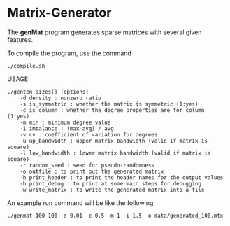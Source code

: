 # Matrix-Generator
The **genMat** program generates sparse matrices with several given features.

To compile the program, use the command
```
./compile.sh
```

USAGE: 

```
./genten sizes[] [options]                                                                                                                               
	-d density : nonzero ratio                              
	-s is_symmetric : whether the matrix is symmetric (1:yes)
	-c is_column : whether the degree properties are for column (1:yes)
	-m min : minimum degree value
	-i imbalance : (max-avg) / avg
	-v cv : coefficient of variation for degrees    
	-u up_bandwidth : upper matrix bandwidth (valid if matrix is square)
	-l low_bandwidth : lower matrix bandwidth (valid if matrix is square)
	-r random_seed : seed for pseudo-randomness                                                                                                                          
	-o outfile : to print out the generated matrix
	-h print_header : to print the header names for the output values 
	-b print_debug : to print at some main steps for debugging
	-w write_matrix : to write the generated matrix into a file
```

An example run command will be like the following:
```
./genmat 100 100 -d 0.01 -c 0.5 -m 1 -i 1.5 -o data/generated_100.mtx
```
